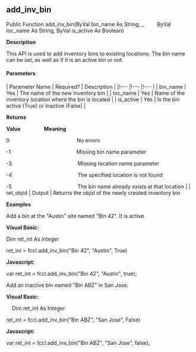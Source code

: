 add_inv_bin
-------------

Public Function add_inv_bin(ByVal bin_name As String, _
        ByVal loc_name As String, ByVal is_active As Boolean)

**Description**

This API is used to add inventory bins to existing locations. The bin name can be set, as well as if it is an active bin or not.

#### Parameters

| Parameter Name | Required? | Description |
|!--- |!--- |!--- |
| bin_name | Yes | The name of the new inventory bin |
| loc_name | Yes | Name of the inventory location where the bin is located |
| is_active | Yes | Is the bin active (True) or inactive (False) |

**Returns**

**Value**                **Meaning**

0                                              No errors

-1                                             Missing bin name parameter

-3                                             Missing location name parameter

-4                                             The specified location is not found

-5                                             The bin name already exists at that location |
| ret_objid | Output | Returns the objid of the newly created inventory bin

**Examples**

 Add a bin at the "Austin" site named "Bin 42". It is active

**Visual Basic:**

Dim ret_int As Integer

ret_int = fccl.add_inv_bin("Bin 42", "Austin", True)

**Javascript:**

var ret_int = fccl.add_inv_bin("Bin 42", "Austin", true);

 Add an inactive bin named "Bin ABZ" in San Jose.

**Visual Basic:**

    Dim ret_int As Integer

ret_int = fccl.add_inv_bin("Bin ABZ", "San Jose", False)

**Javascript:**

var ret_int = fccl.add_inv_bin("Bin ABZ", "San Jose", false);